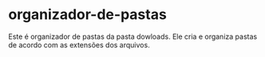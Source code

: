 # organizador-de-pastas

Este é organizador de pastas da pasta dowloads. Ele cria e organiza pastas de acordo com as extensões dos arquivos.
